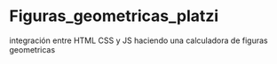 # Figuras_geometricas_platzi
integración entre HTML CSS y JS haciendo una calculadora de figuras geometricas
